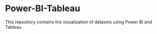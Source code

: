 # Power-BI-Tableau
This repository contains the visualization of datasets using Power BI and Tableau.
